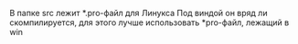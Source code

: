 В папке src лежит *.pro-файл для Линукса
Под виндой он вряд ли скомпилируется, для этого лучше использовать *pro-файл, лежащий в win
